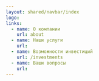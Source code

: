```yaml
---
layout: shared/navbar/index
logo:
links:
  - name: О компании
    url: about
  - name: Наши услуги
    url:
  - name: Возможности инвестиций
    url: /investments
  - name: Ваши вопросы
    url:
---
```

